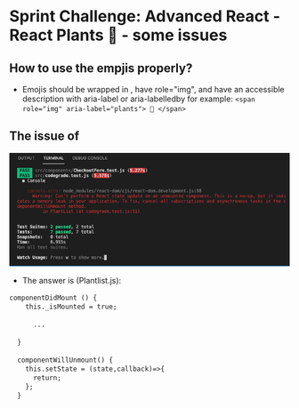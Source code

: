 # Sprint Challenge: Advanced React - React Plants 🌿  - some issues

##  How to use the empjis properly?

- Emojis should be wrapped in <span>, have role="img", and have an accessible description with aria-label or aria-labelledby
  for example: `<span role="img" aria-label="plants"> 🌿 </span>`

## The issue of 
![ScreenShot](ScreenShot.png)

- The answer is (Plantlist.js):
```
componentDidMount () {
    this._isMounted = true;
     
      ...

  }  

  componentWillUnmount() {
    this.setState = (state,callback)=>{
      return;
    };
  }  
```
